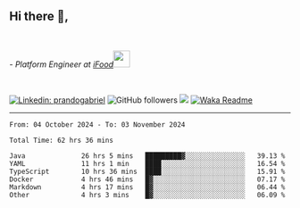 <h2>Hi there  👋,</h2> </br>

<p><em>- Platform Engineer at <a href="https://www.ifood.com.br/">iFood</a><img src="https://media.giphy.com/media/WUlplcMpOCEmTGBtBW/giphy.gif" width="30"> 
</em></p></br>


[![Linkedin: prandogabriel](https://img.shields.io/badge/-prandogabriel-blue?style=flat-square&logo=Linkedin&logoColor=white&link=https://www.linkedin.com/in/prandogabriel/)](https://www.linkedin.com/in/prandogabriel)
![GitHub followers](https://img.shields.io/github/followers/prandogabriel?label=Follow&style=social)
![](https://visitor-badge.glitch.me/badge?page_id=prandogabriel.prandogabriel)
[![Waka Readme](https://github.com/prandogabriel/prandogabriel/actions/workflows/update-stats.yml.yml/badge.svg)](https://github.com/prandogabriel/prandogabriel/actions/workflows/update-stats.yml.yml)

---

<!--START_SECTION:waka-->

```golang
From: 04 October 2024 - To: 03 November 2024

Total Time: 62 hrs 36 mins

Java              26 hrs 5 mins   █████████▓░░░░░░░░░░░░░░░   39.13 %
YAML              11 hrs 1 min    ████░░░░░░░░░░░░░░░░░░░░░   16.54 %
TypeScript        10 hrs 36 mins  ████░░░░░░░░░░░░░░░░░░░░░   15.91 %
Docker            4 hrs 46 mins   █▓░░░░░░░░░░░░░░░░░░░░░░░   07.17 %
Markdown          4 hrs 17 mins   █▓░░░░░░░░░░░░░░░░░░░░░░░   06.44 %
Other             4 hrs 3 mins    █▓░░░░░░░░░░░░░░░░░░░░░░░   06.09 %
```

<!--END_SECTION:waka-->
